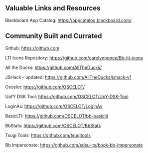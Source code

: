 ## Valuable Links and Resources

Blackboard App Catalog: https://appcatalog.blackboard.com/

## Community Built and Currated 

Github: https://github.com

LTI Icons Repository: https://github.com/carolynponce/Bb-lti-icons

All the Ducks: https://github.com/AllTheDucks/

JSHack - updated: https://github.com/AllTheDucks/jshack-v1

Oscelot: https://github.com/OSCELOT/

UofY DSK Tool: https://github.com/OSCELOT/UoY-DSK-Tool

LoginAs: https://github.com/OSCELOT/LoginAs

BasicLTI: https://github.com/OSCELOT/bb-basiclti

BbStats: https://github.com/OSCELOT/BbStats

Tsugi Tools: https://github.com/tsugitools

Bb Impersonate: https://github.com/sdsu-its/book-bb-impersonate
